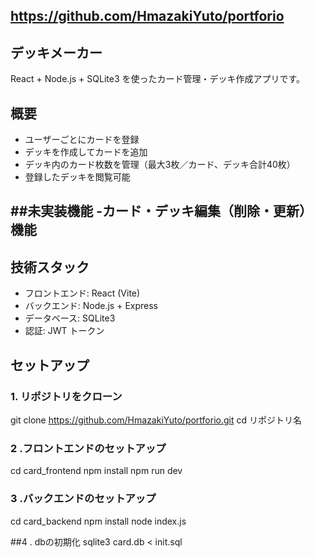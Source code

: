 ## https://github.com/HmazakiYuto/portforio

## デッキメーカー

React + Node.js + SQLite3 を使ったカード管理・デッキ作成アプリです。

## 概要
- ユーザーごとにカードを登録
- デッキを作成してカードを追加
- デッキ内のカード枚数を管理（最大3枚／カード、デッキ合計40枚）
- 登録したデッキを閲覧可能

##未実装機能
-カード・デッキ編集（削除・更新）機能
-

## 技術スタック
- フロントエンド: React (Vite)
- バックエンド: Node.js + Express
- データベース: SQLite3
- 認証: JWT トークン

## セットアップ

### 1. リポジトリをクローン

git clone https://github.com/HmazakiYuto/portforio.git
cd リポジトリ名

### 2 .フロントエンドのセットアップ
cd card_frontend
npm install
npm run dev

### 3 .バックエンドのセットアップ
cd card_backend
npm install
node index.js

##4 . dbの初期化
sqlite3 card.db < init.sql



